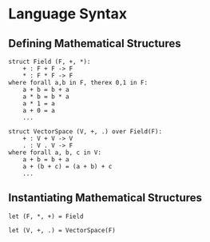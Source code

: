 # Language Syntax

## Defining Mathematical Structures

```
struct Field (F, +, *):
    + : F + F -> F
    * : F * F -> F
where forall a,b in F, therex 0,1 in F:
    a + b = b + a
    a * b = b * a
    a * 1 = a
    a + 0 = a
    ...

struct VectorSpace (V, +, .) over Field(F):
    + : V + V -> V
    . : V . V -> F
where forall a, b, c in V:
    a + b = b + a
    a + (b + c) = (a + b) + c
    ...

```

## Instantiating Mathematical Structures

```
let (F, *, +) = Field

let (V, +, .) = VectorSpace(F)
```